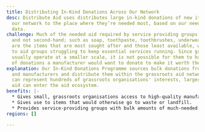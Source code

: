 ```yaml
---
title: Distributing In-Kind Donations Across Our Network
desc: Distribute Aid uses distributes large in-kind donations of new items across
  our network to the place where they’re needed most, based on our needs assessment
  data.
challenge: Much of the needed aid required by service providing groups has to be new
  and not second-hand; such as soap, toothpaste, toothbrushes, underwear, etc. These
  are the items that are most sought after and those least available, which leads
  to aid groups struggling to keep essential services running. Since grassroots organisations
  usually operate at a smaller scale, it is not possible for them to handle the volume
  of donations a manufacturer would want to donate to make it worth their time.
explanation: Our In-Kind Donations Programme sources bulk donations from companies
  and manufacturers and distribute them within the grassroots aid network. Since DA
  can represent hundreds of grassroots organisations' interests, larger amounts of
  aid can enter the aid ecosystem.
benefits: |-
  * Gives small, grassroots organisations access to high-quality manufactured products.
  * Gives use to items that would otherwise go to waste or landfill.
  * Provides service-providing groups with bulk amounts of much-needed items.
regions: []

---
```

